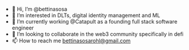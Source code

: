- 👋 Hi, I’m @bettinasosa
- 👀 I’m interested in DLTs, digital identity management and ML
- 🌱 I’m currently working @Catapult as a founding full stack software engineer
- 💞️ I’m looking to collaborate in the web3 community specifically in defi
- 📫 How to reach me bettinasosarohl@gmail.com

<!---
bettinasosa/bettinasosa is a ✨ special ✨ repository because its `README.md` (this file) appears on your GitHub profile.
You can click the Preview link to take a look at your changes.
--->
